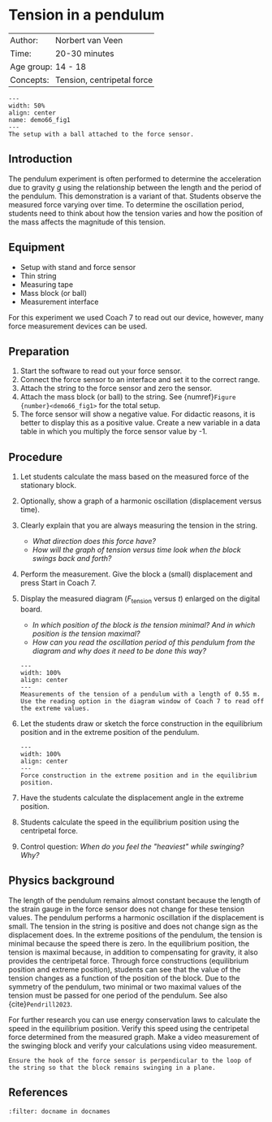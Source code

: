 # Tension in a pendulum

<table style="width: 100%; border-collapse: collapse; border: none;">
    <tr style="background-color: var(--background-color);">  
        <td style="text-align: left; padding: 3px; border: none; color: var(--text-color)">Author:</td>
        <td style="text-align: left; padding: 3px; border: none; color: var(--text-color)">Norbert van Veen</td>
    </tr>
    <tr style="background-color: var(--background-color);"> 
        <td style="text-align: left; padding: 3px; border: none; color: var(--text-color)">Time:</td>
        <td style="text-align: left; padding: 3px; border: none; color: var(--text-color)">20-30 minutes</td>
    </tr>
    <tr style="background-color: var(--background-color);"> 
        <td style="text-align: left; padding: 3px; border: none; color: var(--text-color)">Age group:</td>
        <td style="text-align: left; padding: 3px; border: none; color: var(--text-color)">14 - 18</td>
    </tr>
    <tr style="background-color: var(--background-color);"> 
        <td style="text-align: left; padding: 3px; border: none; color: var(--text-color)">Concepts:</td>
        <td style="text-align: left; padding: 3px; border: none; color: var(--text-color)">Tension, centripetal force</td>
    </tr>
</table>

```{figure} demo66_figure1.jpg
---
width: 50%
align: center
name: demo66_fig1
---
The setup with a ball attached to the force sensor.
```

## Introduction
The pendulum experiment is often performed to determine the acceleration due to gravity $g$  using the relationship between the length and the period of the pendulum. This demonstration is a variant of that. Students observe the measured force varying over time. To determine the oscillation period, students need to think about how the tension varies and how the position of the mass affects the magnitude of this tension.

## Equipment
- Setup with stand and force sensor
- Thin string
- Measuring tape
- Mass block (or ball)
- Measurement interface

For this experiment we used Coach 7 to read out our device, however, many force measurement devices can be used. 

## Preparation
1. Start the software to read out your force sensor.
2. Connect the force sensor to an interface and set it to the correct range. 
3. Attach the string to the force sensor and zero the sensor. 
4. Attach the mass block (or ball) to the string. See  {numref}`Figure {number}<demo66_fig1>` for the total setup.
5. The force sensor will show a negative value. For didactic reasons, it is better to display this as a positive value. Create a new variable in a data table in which you multiply the force sensor value by -1.

## Procedure
1. Let students calculate the mass based on the measured force of the stationary block.
2. Optionally, show a graph of a harmonic oscillation (displacement versus time).
3. Clearly explain that you are always measuring the tension in the string.
    -  *What direction does this force have?*
    - *How will the graph of tension versus time look when the block swings back and forth?*
4. Perform the measurement. Give the block a (small) displacement and press Start in Coach 7.
5. Display the measured diagram ($F_{\text{tension}}$ versus $t$) enlarged on the digital board.
    - *In which position of the block is the tension minimal? And in which position is the tension maximal?*
    - *How can you read the oscillation period of this pendulum from the diagram and why does it need to be done this way?*
    ```{figure} demo66_figure2.jpeg
    ---
    width: 100%
    align: center
    ---
    Measurements of the tension of a pendulum with a length of 0.55 m. Use the reading option in the diagram window of Coach 7 to read off the extreme values.
    ```

6. Let the students draw or sketch the force construction in the equilibrium position and in the extreme position of the pendulum.
    ```{figure} demo66_figure3.png
    ---
    width: 100%
    align: center
    ---
    Force construction in the extreme position and in the equilibrium position.
    ```
7. Have the students calculate the displacement angle in the extreme position.
8. Students calculate the speed in the equilibrium position using the centripetal force.
8. Control question: *When do you feel the "heaviest" while swinging? Why?*


## Physics background
The length of the pendulum remains almost constant because the length of the strain gauge in the force sensor does not change for these tension values. The pendulum performs a harmonic oscillation if the displacement is small. The tension in the string is positive and does not change sign as the displacement does. In the extreme positions of the pendulum, the tension is minimal because the speed there is zero. In the equilibrium position, the tension is maximal because, in addition to compensating for gravity, it also provides the centripetal force. Through force constructions (equilibrium position and extreme position), students can see that the value of the tension changes as a function of the position of the block. Due to the symmetry of the pendulum, two minimal or two maximal values of the tension must be passed for one period of the pendulum. See also {cite}`Pendrill2023`.

For further research you can use energy conservation laws to calculate the speed in the equilibrium position. Verify this speed using the centripetal force determined from the measured graph. Make a video measurement of the swinging block and verify your calculations using video measurement.

```{tip}
Ensure the hook of the force sensor is perpendicular to the loop of the string so that the block remains swinging in a plane.
```

## References
```{bibliography}
:filter: docname in docnames
```